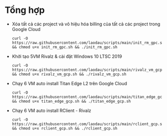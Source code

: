 # Tổng hợp
- Xóa tất cả các project và vô hiệu hóa billing của tất cả các project trong Google Cloud
  ```
  curl -O https://raw.githubusercontent.com/laodau/scripts/main/init_rm_gpc.sh && chmod u+x init_rm_gpc.sh && ./init_rm_gpc.sh
  ```
- Khởi tạo 5VM Rivalz & cài đặt Windows 10 LTSC 2019
  ```
  curl -O https://raw.githubusercontent.com/laodau/scripts/main/rivalz_vm_gcp.sh && chmod u+x rivalz_vm_gcp.sh && ./rivalz_vm_gcp.sh
  ```
- Chạy 6 VM auto install Titan Edge L2 trên Google Cloud
  ```
  curl -O https://raw.githubusercontent.com/laodau/scripts/main/titan_edge_gcp.sh && chmod u+x titan_edge_gcp.sh && ./titan_edge_gcp.sh
  ```
- Chạy 6 VM auto install RClient - Rivalz
  ```
  curl -O https://raw.githubusercontent.com/laodau/scripts/main/rclient_gcp.sh && chmod u+x rclient_gcp.sh && ./rclient_gcp.sh
  ```
